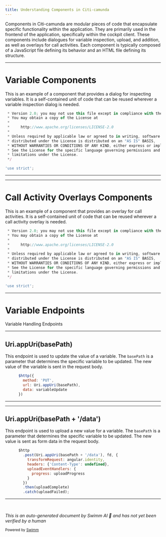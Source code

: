 ```yaml
---
title: Understanding Components in Citi-camunda
---
```

Components in Citi-camunda are modular pieces of code that encapsulate specific functionality within the application. They are primarily used in the frontend of the application, specifically within the cockpit client. These components include dialogues for variable inspection, upload, and addition, as well as overlays for call activities. Each component is typically composed of a JavaScript file defining its behavior and an HTML file defining its structure.

<SwmSnippet path="/webapps/frontend/ui/cockpit/client/scripts/components/variables/variable-inspect-dialog.js" line="6">

---

# Variable Components

This is an example of a component that provides a dialog for inspecting variables. It is a self-contained unit of code that can be reused wherever a variable inspection dialog is needed.

```javascript
 * Version 2.0; you may not use this file except in compliance with the License.
 * You may obtain a copy of the License at
 *
 *     http://www.apache.org/licenses/LICENSE-2.0
 *
 * Unless required by applicable law or agreed to in writing, software
 * distributed under the License is distributed on an "AS IS" BASIS,
 * WITHOUT WARRANTIES OR CONDITIONS OF ANY KIND, either express or implied.
 * See the License for the specific language governing permissions and
 * limitations under the License.
 */

'use strict';
```

---

</SwmSnippet>

<SwmSnippet path="/webapps/frontend/ui/cockpit/client/scripts/components/callActivityOverlays/callActivityOverlay.js" line="6">

---

# Call Activity Overlays Components

This is an example of a component that provides an overlay for call activities. It is a self-contained unit of code that can be reused wherever a call activity overlay is needed.

```javascript
 * Version 2.0; you may not use this file except in compliance with the License.
 * You may obtain a copy of the License at
 *
 *     http://www.apache.org/licenses/LICENSE-2.0
 *
 * Unless required by applicable law or agreed to in writing, software
 * distributed under the License is distributed on an "AS IS" BASIS,
 * WITHOUT WARRANTIES OR CONDITIONS OF ANY KIND, either express or implied.
 * See the License for the specific language governing permissions and
 * limitations under the License.
 */

'use strict';
```

---

</SwmSnippet>

# Variable Endpoints

Variable Handling Endpoints

<SwmSnippet path="/webapps/frontend/ui/cockpit/client/scripts/components/variables/variable-inspect-dialog.js" line="164">

---

## Uri.appUri(basePath)

This endpoint is used to update the value of a variable. The `basePath` is a parameter that determines the specific variable to be updated. The new value of the variable is sent in the request body.

```javascript
      $http({
        method: 'PUT',
        url: Uri.appUri(basePath),
        data: variableUpdate
      })
```

---

</SwmSnippet>

<SwmSnippet path="/webapps/frontend/ui/cockpit/client/scripts/components/variables/variable-upload-dialog.js" line="100">

---

## Uri.appUri(basePath + '/data')

This endpoint is used to upload a new value for a variable. The `basePath` is a parameter that determines the specific variable to be updated. The new value is sent as form data in the request body.

```javascript
      $http
        .post(Uri.appUri(basePath + '/data'), fd, {
          transformRequest: angular.identity,
          headers: {'Content-Type': undefined},
          uploadEventHandlers: {
            progress: uploadProgress
          }
        })
        .then(uploadComplete)
        .catch(uploadFailed);
```

---

</SwmSnippet>

&nbsp;

*This is an auto-generated document by Swimm AI 🌊 and has not yet been verified by a human*

<SwmMeta version="3.0.0" repo-id="Z2l0aHViJTNBJTNBQ2l0aS1jYW11bmRhJTNBJTNBZ2lsYWRuYXZvdA==" repo-name="Citi-camunda" doc-type="overview"><sup>Powered by [Swimm](/)</sup></SwmMeta>
